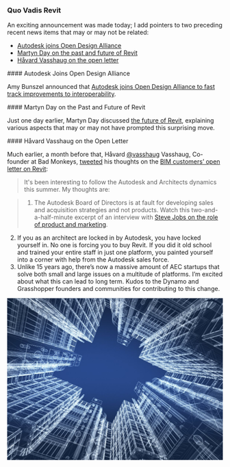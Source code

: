 <head>
<meta http-equiv="Content-Type" content="text/html; charset=utf-8">
<link rel="stylesheet" type="text/css" href="bc.css">
<script src="https://cdn.rawgit.com/google/code-prettify/master/loader/run_prettify.js" type="text/javascript"></script>
</head>

<!---

- Autodesk Joins Open Design Alliance to Fast Track Improvements to Interoperability
  https://adsknews.autodesk.com/news/open-design-alliance-membership

- Martyn Day
  The future of Revit
  https://www.aecmag.com/component/content/article/19-lead-story/lead-article/2080-the-future-of-revit

- Håvard Vasshaug
@vasshaug
Co-founder at Bad Monkeys
https://twitter.com/vasshaug/status/1296803377985269761?s=20
It's been interesting to follow the Autodesk & Architects dynamics this summer. My thoughts are:
1. The Autodesk Board of Directors is at fault for developing sales and acquisition strategies and not products. Watch this two-and-a-half-minute excerpt of an interview 
with [Steve Jobs on the role of product and marketing](https://youtu.be/P4VBqTViEx4).
2. If you as an architect are locked in by Autodesk, you have locked yourself in. No one is forcing you to buy Revit. If you did it old school and trained your entire staff in just one platform, you painted yourself into a corner with help from the Autodesk sales force.
3. Unlike 15 years ago, there’s now a massive amount of AEC startups that solve both small and large issues on a multitude of platforms. I’m exited about what this can lead to long term. Kudos to the Dynamo and Grasshopper founders & communities for contributing to this change.

twitter:

 with the #RevitAPI @AutodeskForge @AutodeskRevit #bim #DynamoBim #ForgeDevCon 

An exciting announcement was made today;
I add pointers to two preceding recent news items that may or may not be related
&ndash; Autodesk joins Open Design Alliance
&ndash; Martyn Day on the past and future of Revit
&ndash; Håvard Vasshaug on the open letter...

linkedin:

#bim #DynamoBim #ForgeDevCon #Revit #API #IFC #SDK #AI #VisualStudio #Autodesk #AEC #adsk

the [Revit API discussion forum](http://forums.autodesk.com/t5/revit-api-forum/bd-p/160) thread

<center>
<img src="img/" alt="" title="" width="600"/>
<p style="font-size: 80%; font-style:italic"></p>
</center>

-->

### Quo Vadis Revit

An exciting announcement was made today;
I add pointers to two preceding recent news items that may or may not be related:

- [Autodesk joins Open Design Alliance](#2)
- [Martyn Day on the past and future of Revit](#3)
- [Håvard Vasshaug on the open letter](#4)

####<a name="2"></a> Autodesk Joins Open Design Alliance

Amy Bunszel announced
that [Autodesk joins Open Design Alliance to fast track improvements to interoperability](https://adsknews.autodesk.com/news/open-design-alliance-membership).

####<a name="3"></a> Martyn Day on the Past and Future of Revit

Just one day earlier, Martyn Day
discussed [the future of Revit](https://www.aecmag.com/component/content/article/19-lead-story/lead-article/2080-the-future-of-revit),
explaining various aspects that may or may not have prompted this surprising move.

####<a name="4"></a> Håvard Vasshaug on the Open Letter

Much earlier, a month before that, Håvard [@vasshaug](https://twitter.com/vasshaug) Vasshaug, Co-founder at Bad Monkeys,
[tweeted](https://twitter.com/vasshaug/status/1296803377985269761) his thoughts on
the [BIM customers’ open letter on Revit](https://adsknews.autodesk.com/views/reply-to-open-letter-on-revit):

> It's been interesting to follow the Autodesk and Architects dynamics this summer.
My thoughts are:

> 1. The Autodesk Board of Directors is at fault for developing sales and acquisition strategies and not products.
Watch this two-and-a-half-minute excerpt of an interview 
with [Steve Jobs on the role of product and marketing](https://youtu.be/P4VBqTViEx4).
2. If you as an architect are locked in by Autodesk, you have locked yourself in.
No one is forcing you to buy Revit.
If you did it old school and trained your entire staff in just one platform, you painted yourself into a corner with help from the Autodesk sales force.
3. Unlike 15 years ago, there’s now a massive amount of AEC startups that solve both small and large issues on a multitude of platforms.
I’m excited about what this can lead to long term.
Kudos to the Dynamo and Grasshopper founders and communities for contributing to this change.

<center>
<img src="img/oda_image.jpg" alt="Open Design Alliance" title="Open Design Alliance" width="600"/> <!-- 1170 -->
</center>
